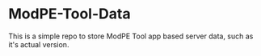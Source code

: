 # ModPE-Tool-Data

This is a simple repo to store ModPE Tool app based server data, such as it's actual version.
